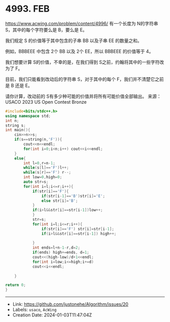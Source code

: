 # 4993. FEB

https://www.acwing.com/problem/content/4996/
有一个长度为 N的字符串 S，其中的每个字符要么是 B，要么是 E。

我们规定 S 的价值等于其中包含的子串 BB 以及子串 EE 的数量之和。

例如，BBBEEE 中包含 2个 BB 以及 2个 EE，所以 BBBEEE 的价值等于 4。

我们想要计算 S的价值，不幸的是，在我们得到 S之前，约翰将其中的一些字符改为了 F。

目前，我们只能看到改动后的字符串 S，对于其中的每个 F，我们并不清楚它之前是 B 还是 E。

请你计算，改动前的 S有多少种可能的价值并将所有可能价值全部输出。
来源：USACO 2023 US Open Contest Bronze
```c++
#include<bits/stdc++.h>
using namespace std;
int n;
string s;
int main(){
	cin>>n>>s;
	if(s==string(n,'F')){
		cout<<n<<endl;
		for(int i=0;i<n;i++) cout<<i<<endl;
	}
	else{
		int l=0,r=n-1;
		while(s[l]=='F')l++;
		while(s[r]=='F') r--;
		int low=0,high=0;
		auto str=s;
		for(int i=l;i<=r;i++){
			if(str[i]=='F'){
				if(str[i-1]=='B')str[i]='E';
				else str[i]='B';
			}
			if(i>l&&str[i]==str[i-1])low++;
			}
			str=s;
			for(int i=l;i<=r;i++){
				if(str[i]=='F') str[i]=str[i-1];
				if(i>l&&str[i]==str[i-1]) high++;
				
			}
			int ends=l+n-1-r,d=2;
			if(ends) high+=ends, d=1;
			cout<<(high-low)/d+1<<endl;
			for(int i=low;i<=high;i+=d)
			cout<<i<<endl;
		
	}

return 0;
}
```

---

* Link: https://github.com/justonehe/Algorithm/issues/20
* Labels: `usaco`, `AcWing`
* Creation Date: 2024-01-03T11:47:04Z
